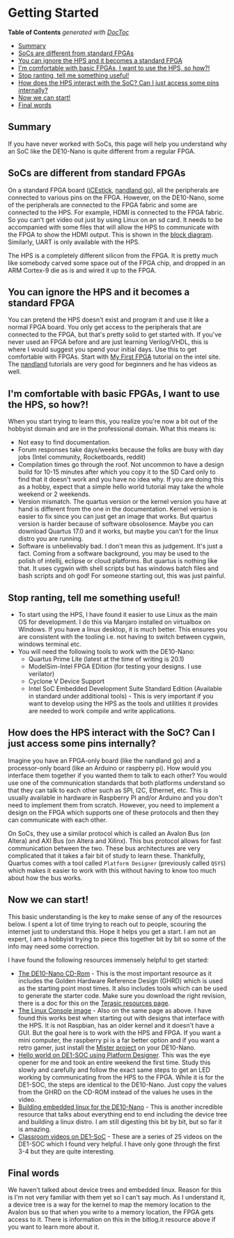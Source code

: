 # Getting Started

<!-- START doctoc generated TOC please keep comment here to allow auto update -->
<!-- DON'T EDIT THIS SECTION, INSTEAD RE-RUN doctoc TO UPDATE -->
**Table of Contents**  *generated with [DocToc](https://github.com/thlorenz/doctoc)*

- [Summary](#summary)
- [SoCs are different from standard FPGAs](#socs-are-different-from-standard-fpgas)
- [You can ignore the HPS and it becomes a standard FPGA](#you-can-ignore-the-hps-and-it-becomes-a-standard-fpga)
- [I'm comfortable with basic FPGAs, I want to use the HPS, so how?!](#im-comfortable-with-basic-fpgas-i-want-to-use-the-hps-so-how)
- [Stop ranting, tell me something useful!](#stop-ranting-tell-me-something-useful)
- [How does the HPS interact with the SoC? Can I just access some pins internally?](#how-does-the-hps-interact-with-the-soc-can-i-just-access-some-pins-internally)
- [Now we can start!](#now-we-can-start)
- [Final words](#final-words)

<!-- END doctoc generated TOC please keep comment here to allow auto update -->

## Summary

If you have never worked with SoCs, this page will help you understand why an SoC like the DE10-Nano is quite different from a regular FPGA.

## SoCs are different from standard FPGAs

On a standard FPGA board ([iCEstick](https://www.latticesemi.com/icestick), [nandland go](https://www.nandland.com/goboard/introduction.html)), all the peripherals are connected to various pins on the FPGA. However, on the DE10-Nano, some of the peripherals are connected to the FPGA fabric and some are connected to the HPS. For example, HDMI is connected to the FPGA fabric. So you can't get video out just by using Linux on an sd card. It needs to be accompanied with some files that will allow the HPS to communicate with the FPGA to show the HDMI output. This is shown in the [block diagram](https://software.intel.com/content/www/us/en/develop/articles/de10-nano-board-schematic.html). Similarly, UART is only available with the HPS.

The HPS is a completely different silicon from the FPGA. It is pretty much like somebody carved some space out of the FPGA chip, and dropped in an ARM Cortex-9 die as is and wired it up to the FPGA.

## You can ignore the HPS and it becomes a standard FPGA

You can pretend the HPS doesn't exist and program it and use it like a normal FPGA board. You only get access to the peripherals that are connected to the FPGA, but that's pretty solid to get started with. If you've never used an FPGA before and are just learning Verilog/VHDL, this is where I would suggest you spend your initial days. Use this to get comfortable with FPGAs. Start with [My First FPGA](https://software.intel.com/content/www/us/en/develop/articles/terasic-de10-nano-get-started-guide.html) tutorial on the intel site. The [nandland](https://www.nandland.com/articles/fpga-101-fpgas-for-beginners.html) tutorials are very good for beginners and he has videos as well.


## I'm comfortable with basic FPGAs, I want to use the HPS, so how?!

When you start trying to learn this, you realize you're now a bit out of the hobbyist domain and are in the professional domain. What this means is:

 * Not easy to find documentation.
 * Forum responses take days/weeks because the folks are busy with day jobs (Intel community, Rocketboards, reddit)
 * Compilation times go through the roof. Not uncommon to have a design build for 10-15 minutes after which you copy it to the SD Card only to find that it doesn't work and you have no idea why. If you are doing this as a hobby, expect that a simple hello world tutorial may take the whole weekend or 2 weekends.
 * Version mismatch. The quartus version or the kernel version you have at hand is different from the one in the documentation. Kernel version is easier to fix since you can just get an image that works. But quartus version is harder because of software obsolosence. Maybe you can download Quartus 17.0 and it works, but maybe you can't for the linux distro you are running.
 * Software is unbelievably bad. I don't mean this as judgement. It's just a fact. Coming from a software background, you may be used to the polish of intellij, eclipse or cloud platforms. But quartus is nothing like that. It uses cygwin with shell scripts but has windows batch files and bash scripts and oh god! For someone starting out, this was just painful.

## Stop ranting, tell me something useful!

 * To start using the HPS, I have found it easier to use Linux as the main OS for development. I do this via Manjaro installed on virtualbox on Windows. If you have a linux desktop, it is much better. This ensures you are consistent with the tooling i.e. not having to switch between cygwin, windows terminal etc.
 * You will need the following tools to work with the DE10-Nano:
   * Quartus Prime Lite (latest at the time of writing is 20.1)
   * ModelSim-Intel FPGA EDition (for testing your designs. I use verilator)
   * Cyclone V Device Support
   * Intel SoC Embedded Development Suite Standard Edition (Available in standard under additional tools) - This is very important if you want to develop using the HPS as the tools and utilities it provides are needed to work compile and write applications.
   
## How does the HPS interact with the SoC? Can I just access some pins internally?

Imagine you have an FPGA-only board (like the nandland go) and a processor-only board (like an Arduino or raspberry pi). How would you interface them together if you wanted them to talk to each other? You would use one of the communication standards that both platforms understand so that they can talk to each other such as SPI, I2C, Ethernet, etc. This is usually available in hardware in Raspberry PI and/or Arduino and you don't need to implement them from scratch. However, you need to implement a design on the FPGA which supports one of these protocols and then they can communicate with each other.

On SoCs, they use a similar protocol which is called an Avalon Bus (on Altera) and AXI Bus (on Altera and Xilinx). This bus protocol allows for fast communication between the two. These bus architectures are very complicated that it takes a fair bit of study to learn these. Thankfully, Quartus comes with a tool called `Platform Designer` (previously called `QSYS`) which makes it easier to work with this without having to know too much about how the bus works.

## Now we can start!

This basic understanding is the key to make sense of any of the resources below. I spent a lot of time trying to reach out to people, scouring the internet just to understand this. Hope it helps you get a start. I am not an expert, I am a hobbyist trying to piece this together bit by bit so some of the info may need some correction.

I have found the following resources immensely helpful to get started:

 * [The DE10-Nano CD-Rom](https://www.terasic.com.tw/cgi-bin/page/archive.pl?Language=English&CategoryNo=205&No=1046&PartNo=4) - This is the most important resource as it includes the Golden Hardware Reference Design (GHRD) which is used as the starting point most times. It also includes tools which can be used to generate the starter code. Make sure you download the right revision, there is a doc for this on the [Terasic resources page](https://www.terasic.com.tw/cgi-bin/page/archive.pl?Language=English&No=1046&PartNo=4).
 * [The Linux Console image](https://www.terasic.com.tw/cgi-bin/page/archive.pl?Language=English&No=1046&PartNo=4) - Also on the same page as above. I have found this works best when starting out with designs that interface with the HPS. It is not Raspbian, has an older kernel and it doesn't have a GUI. But the goal here is to work with the HPS and FPGA. If you want a mini computer, the raspberry pi is a far better option and if you want a retro gamer, just install the [Mister project](https://github.com/MiSTer-devel/Main_MiSTer/wiki) on your DE10-Nano.
 * [Hello world on DE1-SOC using Platform Designer](https://www.youtube.com/watch?v=XXMeiVhjaZU&t=2268s). This was the eye opener for me and took an entire weekend the first time. Study this slowly and carefully and follow the exact same steps to get an LED working by communicating from the HPS to the FPGA. While it is for the DE1-SOC, the steps are identical to the DE10-Nano. Just copy the values from the GHRD on the CD-ROM instead of the values he uses in the video.
 * [Building embedded linux for the DE10-Nano](https://bitlog.it/20170820_building_embedded_linux_for_the_terasic_de10-nano.html) - This is another incredible resource that talks about everything end to end including the device tree and building a linux distro. I am still digesting this bit by bit, but so far it is amazing.
 * [Classroom videos on DE1-SoC](https://www.youtube.com/watch?v=sKhvMhTiuM4) - These are a series of 25 videos on the DE1-SOC which I found very helpful. I have only gone through the first 3-4 but they are quite interesting.

## Final words

We haven't talked about device trees and embedded linux. Reason for this is I'm not very familiar with them yet so I can't say much. As I understand it, a device tree is a way for the kernel to map the memory location to the Avalon bus so that when you write to a memory location, the FPGA gets access to it. There is information on this in the bitlog.it resource above if you want to learn more about it.
